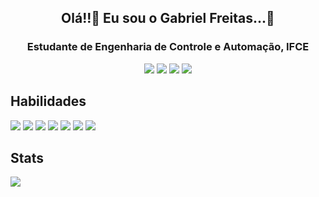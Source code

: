 <h2 align=center>Olá!!👋 Eu sou o Gabriel Freitas...🎉</h2>
<h3 align=center>Estudante de Engenharia de Controle e Automação, IFCE</h3>

<div align=center>
  <a href="https://www.instagram.com/ccfreitass"><img src="https://img.shields.io/badge/Instagram-E4405F?style=for-the-badge&logo=instagram&logoColor=white"></a>
  <a href="https://twitter.com/gabfrytas"><img src="https://img.shields.io/badge/Twitter-1DA1F2?style=for-the-badge&logo=twitter&logoColor=white"></a>
  <a href="https://www.linkedin.com/in/gabfreitassilva"><img src="https://img.shields.io/badge/LinkedIn-0077B5?style=for-the-badge&logo=linkedin&logoColor=white"></a>
  <a href=mailto:contatofreitas.gab@gmail.com"><img src="https://img.shields.io/badge/Gmail-D14836?style=for-the-badge&logo=gmail&logoColor=white"></a>
</div>

<h2>Habilidades</h2>
<div>
  <img src="https://img.shields.io/badge/C%2B%2B-00599C?style=for-the-badge&logo=c%2B%2B&logoColor=white">
  <img src="https://img.shields.io/badge/C-00599C?style=for-the-badge&logo=c&logoColor=white">
  <img src="https://img.shields.io/badge/HTML5-E34F26?style=for-the-badge&logo=html5&logoColor=white">
  <img src="https://img.shields.io/badge/CSS3-1572B6?style=for-the-badge&logo=css3&logoColor=white">
  <img src="https://img.shields.io/badge/Git-E34F26?style=for-the-badge&logo=git&logoColor=white">
  <img src="https://img.shields.io/badge/JavaScript-323330?style=for-the-badge&logo=javascript&logoColor=F7DF1E">
  <img src="https://img.shields.io/badge/Python-14354C?style=for-the-badge&logo=python&logoColor=white">
</div>

<h2>Stats</h2>
<div>
  <img src="https://github-readme-stats.vercel.app/api/top-langs/?username=gabfreitassilva&layout=compact&theme=github_dark">
</div>
